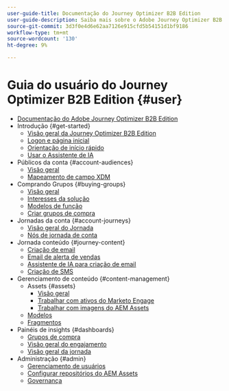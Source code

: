 ```yaml
---
user-guide-title: Documentação do Journey Optimizer B2B Edition
user-guide-description: Saiba mais sobre o Adobe Journey Optimizer B2B Edition e como você pode usá-lo para orquestrar jornadas de conta e de grupo de compras usando a IA gerativa integrada e a automação líder do setor.
source-git-commit: 3d3f0e4d6e62aa7126e915cfd5b54151d1bf9186
workflow-type: tm+mt
source-wordcount: '130'
ht-degree: 9%

---
```



# Guia do usuário do Journey Optimizer B2B Edition {#user}

+ [Documentação do Adobe Journey Optimizer B2B Edition](guide-overview.md)
+ Introdução {#get-started}
   + [Visão geral da Journey Optimizer B2B Edition](about-journey-optimizer-b2b-edition.md)
   + [Logon e página inicial](home-page.md)
   + [Orientação de início rápido](./start/get-started.md)
   + [Usar o Assistente de IA](./start/ai-assistant.md)
+ Públicos da conta {#account-audiences}
   + [Visão geral](./audiences/account-audience-overview.md)
   + [Mapeamento de campo XDM](./data/field-mapping.md)
+ Comprando Grupos {#buying-groups}
   + [Visão geral](./buying-groups/buying-groups-overview.md)
   + [Interesses da solução](./buying-groups/solution-interests.md)
   + [Modelos de função](./buying-groups/buying-groups-role-templates.md)
   + [Criar grupos de compra](./buying-groups/buying-groups-create.md)
+ Jornadas da conta {#account-journeys}
   + [Visão geral do Jornada](./journeys/journey-overview.md)
   + [Nós de jornada de conta](./journeys/journey-nodes.md)
+ Jornada conteúdo {#journey-content}
   + [Criação de email](./content/email-authoring.md)
   + [Email de alerta de vendas](./content/sales-alert-email.md)
   + [Assistente de IA para criação de email](./content/ai-assistant-emails.md)
   + [Criação de SMS](./content/sms-authoring.md)
+ Gerenciamento de conteúdo {#content-management}
   + Assets {#assets}
      + [Visão geral](./content/assets-overview.md)
      + [Trabalhar com ativos do Marketo Engage](./content/marketo-engage-design-studio.md)
      + [Trabalhar com imagens do AEM Assets](./content/aem-assets.md)
   + [Modelos](./content/email-templates.md)
   + [Fragmentos](./content/fragments.md)
+ Painéis de insights {#dashboards}
   + [Grupos de compra](./dashboards/buying-groups-dashboard.md)
   + [Visão geral do engajamento](./dashboards/engagement-dashboard.md)
   + [Visão geral da jornada](./dashboards/journeys-dashboard.md)
+ Administração {#admin}
   + [Gerenciamento de usuários](./admin/user-management.md)
   + [Configurar repositórios do AEM Assets](./admin/configure-aem-repositories.md)
   + [Governança](./admin/governance.md)
